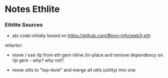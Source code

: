 # Notes Ethlite


###  Ethlite Sources

- abi code initially based on <https://github.com/Bloxy-info/web3-eth>


refactor:

- move / use rlp from eth gem  inline /in-place
  and remove dependency on rlp gem - why? why not?

- move utils  to  "top-level" and merge all utils (utility) into one



